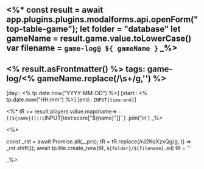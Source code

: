<%*
 const result = await app.plugins.plugins.modalforms.api.openForm("top-table-game");
 let folder = "database"
 let gameName = result.game.value.toLowerCase()
 var filename = `game-log@ ${ gameName }`
 _%>
---
<% result.asFrontmatter() %>
tags: game-log/<% gameName.replace(/\s+/g,'') %>
---
[day:: <% tp.date.now("YYYY-MM-DD") %>] [start:: <% tp.date.now("HH:mm") %>] [end:: `INPUT[time:end]`]

<%*
tR += result.players.value.map(name=> `- [[${name}]]::\`INPUT[text:score["${name}"]]\``)
    .join('\n')
_%>


<%*

const _rst = await Promise.all(__prs);
tR = tR.replace(/rJ2KqXzxQg/g, () => _rst.shift());
await tp.file.create_new(tR, `${folder}/${filename}.md`)
tR = ''

_%>